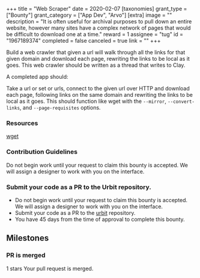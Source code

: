 +++
title = "Web Scraper"
date = 2020-02-07
[taxonomies]
grant_type = ["Bounty"]
grant_category = ["App Dev", "Arvo"]
[extra]
image = ""
description = "It is often useful for archival purposes to pull down an entire website, however many sites have a complex network of pages that would be difficult to download one at a time."
reward = 1
assignee = "tug"
id = "1967189374"
completed = false
canceled = true
link = ""
+++

Build a web crawler that given a url will walk through all the links for that given domain and download each page, rewriting the links to be local as it goes. This web crawler should be written as a thread that writes to Clay.

A completed app should:

Take a url or set or urls, connect to the given url over HTTP and download each page, following links on the same domain and rewriting the links to be local as it goes. This should function like wget with the `--mirror`, `--convert-links`, and `--page-requisites` options.

### Resources

[wget](https://www.gnu.org/software/wget/)

### Contribution Guidelines

Do not begin work until your request to claim this bounty is accepted. We will assign a designer to work with you on the interface.

### Submit your code as a PR to the Urbit repository.

- Do not begin work until your request to claim this bounty is accepted. We will assign a designer to work with you on the interface.
- Submit your code as a PR to the [urbit](https://github.com/urbit/urbit) repository.
- You have 45 days from the time of approval to complete this bounty.

## Milestones

### PR is merged

1 stars
Your pull request is merged.
